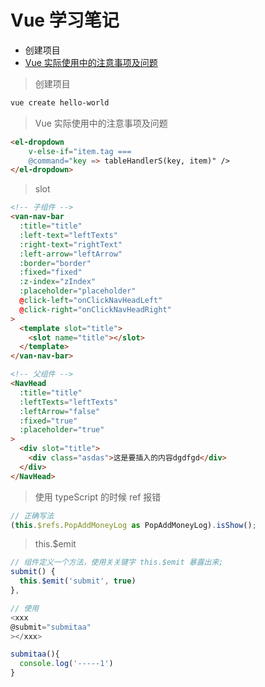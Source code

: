 # Vue 学习笔记

- 创建项目
- [Vue 实际使用中的注意事项及问题](#Vue实际使用中的注意事项及问题)

> 创建项目

```bash
vue create hello-world
```

> Vue 实际使用中的注意事项及问题

```html
<el-dropdown
    v-else-if="item.tag ===
    @command="key => tableHandlerS(key, item)" />
</el-dropdown>
```

> slot

```html
<!-- 子组件 -->
<van-nav-bar
  :title="title"
  :left-text="leftTexts"
  :right-text="rightText"
  :left-arrow="leftArrow"
  :border="border"
  :fixed="fixed"
  :z-index="zIndex"
  :placeholder="placeholder"
  @click-left="onClickNavHeadLeft"
  @click-right="onClickNavHeadRight"
>
  <template slot="title">
    <slot name="title"></slot>
  </template>
</van-nav-bar>

<!-- 父组件 -->
<NavHead
  :title="title"
  :leftTexts="leftTexts"
  :leftArrow="false"
  :fixed="true"
  :placeholder="true"
>
  <div slot="title">
    <div class="asdas">这是要插入的内容dgdfgd</div>
  </div>
</NavHead>
```

> 使用 typeScript 的时候 ref 报错

```ts
// 正确写法
(this.$refs.PopAddMoneyLog as PopAddMoneyLog).isShow();
```

> this.\$emit

```js
// 组件定义一个方法，使用关关键字 this.$emit 暴露出来;
submit() {
  this.$emit('submit', true)
},

// 使用
<xxx
@submit="submitaa"
></xxx>

submitaa(){
  console.log('-----1')
}
```
